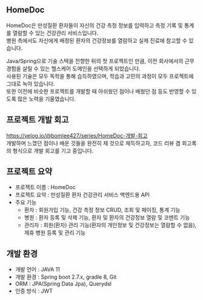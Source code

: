 HomeDoc
---

HomeDoc은 만성질환 환자들이 자신의 건강 측정 정보를 입력하고 측정 기록 및 통계를 열람할 수 있는 건강관리 서비스입니다.  
병원 측에서도 자신에게 배정된 환자의 건강정보를 열람하고 실제 진료에 참고할 수 있습니다.
  
Java/Spring으로 기술 스택을 전향한 뒤의 첫 프로젝트인 만큼, 이전 회사에서의 근무 경험을 살릴 수 있는 헬스케어 도메인을 선택하게 되었습니다.  
사용된 기술은 모두 독학을 통해 습득하였으며, 학습과 고민의 과정이 모두 프로젝트에 그대로 녹아 있습니다.  
또한 이전에 비슷한 프로젝트를 개발할 때 아쉬웠던 점이나 배웠던 점 등도 반영할 수 있도록 많은 노력을 기울였습니다.  

프로젝트 개발 회고
---
https://velog.io/@bomlee427/series/HomeDoc-개발-회고  
개발하며 느꼈던 점이나 배운 것들을 완전히 제 것으로 체득하고자, 코드 리뷰 겸 회고록의 형식으로 개발 회고를 기고 중입니다.

프로젝트 요약
---
- 프로젝트 이름 : HomeDoc
- 프로젝트 요약 : 만성질환 환자 건강관리 서비스 백엔드용 API
- 주요 기능
    - 환자 : 회원가입 기능, 건강 측정 정보 CRUD, 조회 및 페이징, 통계 기능
    - 병원 : 환자 등록 및 삭제 기능, 환자 및 환자의 건강정보 열람 및 코멘트 기능
    - 관리자 : 회원(환자) 관리 기능(환자의 개인정보 및 건강정보는 열람할 수 없음), 제휴 병원 등록 및 관리 기능

개발 환경
---
- 개발 언어 : JAVA 11
- 개발 환경 : Spring boot 2.7.x, gradle 8, Git
- ORM : JPA(Spring Data Jpa), Querydsl
- 인증 방식 : JWT
